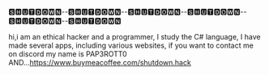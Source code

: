 🆂🅷🆄🆃🅳🅾🆆🅽--🆂🅷🆄🆃🅳🅾🆆🅽--🆂🅷🆄🆃🅳🅾🆆🅽--🆂🅷🆄🆃🅳🅾🆆🅽--🆂🅷🆄🆃🅳🅾🆆🅽--🆂🅷🆄🆃🅳🅾🆆🅽


 hi,i am an ethical hacker and a programmer, I study the C# language, I have made several apps, including various websites, if you want to contact me on discord my name is PAP3ROTT0
 AND...https://www.buymeacoffee.com/shutdown.hack
